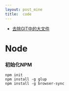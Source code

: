 ```yaml
---
layout: post_mine
title:  code
---
```


* [去除GIT中的大文件](https://rtyley.github.io/bfg-repo-cleaner/)


# Node

### 初始化NPM
```
npm init
npm install -g glup
npm install -g browser-sync
```
